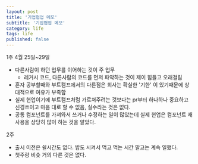 ```yaml
---
layout: post
title: '기업협업 메모'
subtitle: '기업협업 메모'
category: life
tags: life
published: false
---
```


1주 4월 25일~29일
* 다른사람이 하던 업무를 이어하는 것이 주 업무
  * 레거시 코드, 다른사람의 코드를 먼저 파악하는 것이 제이 힘들고 오래걸림
* 혼자 공부할때와 부트캠프에서의 다른점은 회사는 확실한 '기한' 이 있기때문에
상대적으로 여유가 부족함
* 실제 현업이기에 부트캠프처럼 가르쳐주려는 것보다는 pr부터 하나하나 중요하고 신경쓰이고 마음 대로 할 수 없음, 실수라는 것은 없다.
* 공통 컴포넌트를 가져와서 쓰거나 수정하는 일이 많았는데 실제 현업은 컴포넌트 재사용을 상당히 많이 하는 것을 알았다.


2주
* 출시 이전은 쉴시간도 없다. 밥도 시켜서 먹고 먹는 시간 말고는 계속 일했다.
* 첫주랑 비슷 거의 다른 것은 없다.